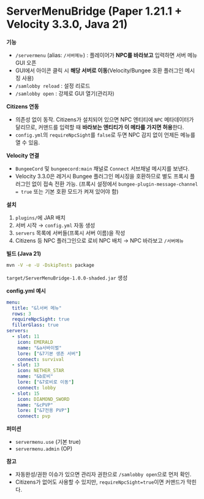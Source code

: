 # ServerMenuBridge (Paper 1.21.1 + Velocity 3.3.0, Java 21)

**기능**
- `/servermenu` (alias: `/서버메뉴`) : 플레이어가 **NPC를 바라보고** 입력하면 서버 메뉴 GUI 오픈
- GUI에서 아이콘 클릭 시 **해당 서버로 이동**(Velocity/Bungee 호환 플러그인 메시징 사용)
- `/samlobby reload` : 설정 리로드
- `/samlobby open` : 강제로 GUI 열기(관리자)

**Citizens 연동**
- 의존성 없이 동작. Citizens가 설치되어 있으면 NPC 엔티티에 `NPC` 메타데이터가 달리므로,
  커맨드를 입력할 때 **바라보는 엔티티가 이 메타를 가지면 허용**한다.
- `config.yml`의 `requireNpcSight`를 `false`로 두면 NPC 감지 없이 언제든 메뉴를 열 수 있음.

**Velocity 연결**
- `BungeeCord` 및 `bungeecord:main` 채널로 `Connect` 서브채널 메시지를 보낸다.
- Velocity 3.3.0은 레거시 Bungee 플러그인 메시징을 호환하므로 별도 프록시 플러그인 없이 접속 전환 가능.
  (프록시 설정에서 `bungee-plugin-message-channel = true` 또는 기본 호환 모드가 켜져 있어야 함)

**설치**
1. `plugins/`에 JAR 배치
2. 서버 시작 → `config.yml` 자동 생성
3. `servers` 목록에 서버들(프록시 서버 이름)을 작성
4. Citizens 등 NPC 플러그인으로 로비 NPC 배치 → NPC 바라보고 `/서버메뉴`

**빌드 (Java 21)**
```bash
mvn -V -e -U -DskipTests package
```
`target/ServerMenuBridge-1.0.0-shaded.jar` 생성

**config.yml 예시**
```yaml
menu:
  title: "&l서버 메뉴"
  rows: 3
  requireNpcSight: true
  fillerGlass: true
servers:
  - slot: 11
    icon: EMERALD
    name: "&a서바이벌"
    lore: ["&7기본 생존 서버"]
    connect: survival
  - slot: 13
    icon: NETHER_STAR
    name: "&b로비"
    lore: ["&7로비로 이동"]
    connect: lobby
  - slot: 15
    icon: DIAMOND_SWORD
    name: "&cPVP"
    lore: ["&7전용 PVP"]
    connect: pvp
```

**퍼미션**
- `servermenu.use` (기본 true)
- `servermenu.admin` (OP)

**참고**
- 자동완성/권한 이슈가 있으면 관리자 권한으로 `/samlobby open`으로 먼저 확인.
- Citizens가 없어도 사용할 수 있지만, `requireNpcSight=true`이면 커맨드가 막힌다.
